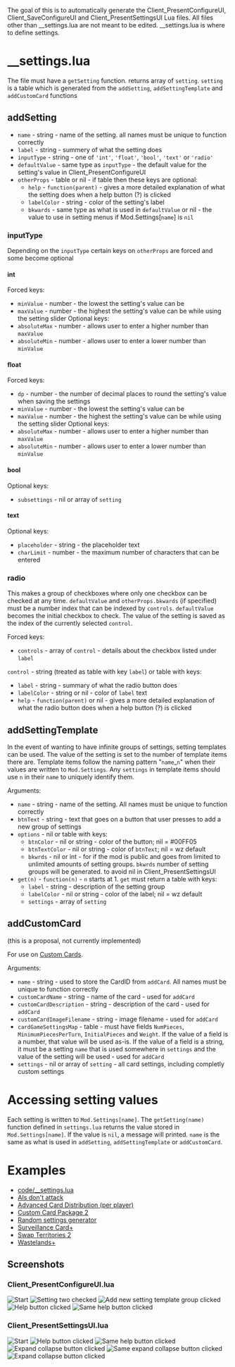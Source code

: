 The goal of this is to automatically generate the Client_PresentConfigureUI, Client_SaveConfigureUI and Client_PresentSettingsUI Lua files. All files other than __settings.lua are not meant to be edited. __settings.lua is where to define settings.
# __settings.lua
The file must have a `getSetting` function. returns array of `setting`. `setting` is a table which is generated from the `addSetting`, `addSettingTemplate` and `addCustomCard` functions
## addSetting
* `name` - string - name of the setting. all names must be unique to function correctly
* `label` - string - summery of what the setting does
* `inputType` - string - one of `'int'`, `'float'`, `'bool'`, `'text'` or `'radio'`
* `defaultValue` - same type as `inputType` - the default value for the setting's value in Client_PresentConfigureUI
* `otherProps` - table or nil - if table then these keys are optional:
  * `help` - `function(parent)` - gives a more detailed explanation of what the setting does when a help button (?) is clicked
  * `labelColor` - string - color of the setting's label
  * `bkwards` - same type as what is used in `defaultValue` or nil - the value to use in setting menus if Mod.Settings\[`name`\] is `nil`
### inputType
Depending on the `inputType` certain keys on `otherProps` are forced and some become optional
#### int
Forced keys:
* `minValue` - number - the lowest the setting's value can be
* `maxValue` - number - the highest the setting's value can be while using the setting slider
Optional keys:
* `absoluteMax` - number - allows user to enter a higher number than `maxValue`
* `absoluteMin` - number - allows user to enter a lower number than `minValue`
#### float
Forced keys:
* `dp` - number - the number of decimal places to round the setting's value when saving the settings
* `minValue` - number - the lowest the setting's value can be
* `maxValue` - number - the highest the setting's value can be while using the setting slider
Optional keys:
* `absoluteMax` - number - allows user to enter a higher number than `maxValue`
* `absoluteMin` - number - allows user to enter a lower number than `minValue`
#### bool
Optional keys:
* `subsettings` - nil or array of `setting`
#### text
Optional keys:
* `placeholder` - string - the placeholder text
* `charLimit` - number - the maximum number of characters that can be entered
### radio
This makes a group of checkboxes where only one checkbox can be checked at any time. `defaultValue` and `otherProps.bkwards` (if specified) must be a number index that can be indexed by `controls`. `defaultValue` becomes the initial checkbox to check. The value of the setting is saved as the index of the currently selected `control`.

Forced keys:
* `controls` - array of `control` - details about the checkbox listed under `label`

`control` - string (treated as table with key `label`) or table with keys:
* `label` - string - summary of what the radio button does
* `labelColor` - string or nil - color of `label` text
* `help` - `function(parent)` or nil - gives a more detailed explanation of what the radio button does when a help button (?) is clicked
## addSettingTemplate
In the event of wanting to have infinite groups of settings, setting templates can be used. The value of the setting is set to the number of template items there are. Template items follow the naming pattern "`name`_`n`" when their values are written to `Mod.Settings`. Any `settings` in template items should use `n` in their `name` to uniquely identify them.

Arguments:
* `name` - string - name of the setting. All names must be unique to function correctly
* `btnText` - string - text that goes on a button that user presses to add a new group of settings
* `options` - nil or table with keys:
  * `btnColor` - nil or string - color of the button; nil = #00FF05
  * `btnTextColor` - nil or string - color of `btnText`; nil = wz default
  * `bkwrds` - nil or int - for if the mod is public and goes from limited to unlimited amounts of setting groups. `bkwrds` number of setting groups will be generated. to avoid nil in Client_PresentSettingsUI
* `get(n)` - `function(n)` - `n` starts at 1. `get` must return a table with keys:
  * `label` - string - description of the setting group
  * `labelColor` - nil or string - color of the label; nil = wz default
  * `settings` - array of `setting`
## addCustomCard
(this is a proposal, not currently implemented)

For use on [Custom Cards](https://www.warzone.com/wiki/Mod_API_Reference:Custom_Cards).

Arguments:
* `name` - string - used to store the CardID from `addCard`. All names must be unique to function correctly
* `customCardName` - string - name of the card - used for `addCard`
* `customCardDescription` - string - description of the card - used for `addCard`
* `customCardImageFilename` - string - image filename - used for `addCard`
* `cardGameSettingsMap` - table - must have fields `NumPieces`, `MinimumPiecesPerTurn`, `InitialPieces` and `Weight`. If the value of a field is a number, that value will be used as-is. If the value of a field is a string, it must be a setting `name` that is used somewhere in `settings` and the value of the setting will be used - used for `addCard`
* `settings` - nil or array of `setting` - all card settings, including completly custom settings
# Accessing setting values
Each setting is written to `Mod.Settings[name]`. The `getSetting(name)` function defined in `settings.lua` returns the value stored in `Mod.Settings[name]`. If the value is `nil`, a message will printed. `name` is the same as what is used in `addSetting`, `addSettingTemplate` or `addCustomCard`.
# Examples
* [code/__settings.lua](https://github.com/DanWaLes/Warzone/blob/main/mods/libs/AutoSettingsFiles/code/__settings.lua)
* [AIs don't attack](https://github.com/DanWaLes/Warzone/tree/main/mods/AIs%20dont%20attack/__settings.lua)
* [Advanced Card Distribution (per player)](https://github.com/DanWaLes/Warzone/tree/main/mods/Advanced%20Card%20Distribution%20per%20player/__settings.lua)
* [Custom Card Package 2](https://github.com/DanWaLes/Warzone/tree/main/mods/Custom%20Card%20Package%202/__settings.lua)
* [Random settings generator](https://github.com/DanWaLes/Warzone/tree/main/mods/Random%20settings%20generator/__settings.lua)
* [Surveillance Card+](https://github.com/DanWaLes/Warzone/tree/main/mods/Surveillance%20Card%2B/__settings.lua)
* [Swap Territories 2](https://github.com/DanWaLes/Warzone/tree/main/mods/Swap%20Territories%203/__settings.lua)
* [Wastelands+](https://github.com/DanWaLes/Warzone/tree/main/mods/Wastelands%2B)
## Screenshots
### Client_PresentConfigureUI.lua
![Start](imgs/Client_PresentConfigureUI.lua/1_start.png)
![Setting two checked](imgs/Client_PresentConfigureUI.lua/2_setting_two_checked.png)
![Add new setting template group clicked](imgs/Client_PresentConfigureUI.lua/3_add_new_setting_template_group_clicked.png)
![Help button clicked](imgs/Client_PresentConfigureUI.lua/4_help_button_clicked.png)
![Same help button clicked](imgs/Client_PresentConfigureUI.lua/5_same_help_button_clicked.png)
### Client_PresentSettingsUI.lua
![Start](imgs/Client_PresentSettingsUI.lua/1_start.png)
![Help button clicked](imgs/Client_PresentSettingsUI.lua/2_help_button_clicked.png)
![Same help button clicked](imgs/Client_PresentSettingsUI.lua/3_same_help_button_clicked.png)
![Expand collapse button clicked](imgs/Client_PresentSettingsUI.lua/4_expand_collapse_button_clicked.png)
![Same expand collapse button clicked](imgs/Client_PresentSettingsUI.lua/5_same_expand_collapse_button_clicked.png)
![Expand collapse button clicked](imgs/Client_PresentSettingsUI.lua/6_expand_collapse_button_clicked.png)
